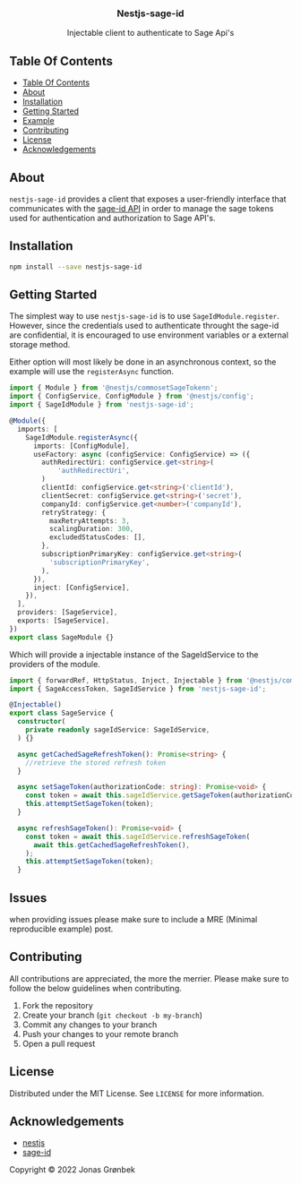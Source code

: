 <p align="center">
  <h3 align="center">
    Nestjs-sage-id
  </h3>

  <p align="center">
    Injectable client to authenticate to Sage Api's
  </p>
</p>

## Table Of Contents

- [Table Of Contents](#table-of-contents)
- [About](#about)
- [Installation](#installation)
- [Getting Started](#getting-started)
- [Example](#example)
- [Contributing](#contributing)
- [License](#license)
- [Acknowledgements](#acknowledgements)

## About

`nestjs-sage-id` provides a client that exposes a user-friendly interface that
communicates with the [sage-id API](https://gb-kb.sage.com/portal/app/portlets/results/viewsolution.jsp?solutionid=210226173239343) in order to manage the sage tokens used for
authentication and authorization to Sage API's.

## Installation

```bash
npm install --save nestjs-sage-id
```

## Getting Started

The simplest way to use `nestjs-sage-id` is to use `SageIdModule.register`.
However, since the credentials used to authenticate throught the sage-id are confidential,
it is encouraged to use environment variables or a external storage method.

Either option will most likely be done in an asynchronous context,
so the example will use the `registerAsync` function.

```typescript
import { Module } from '@nestjs/commosetSageTokenn';
import { ConfigService, ConfigModule } from '@nestjs/config';
import { SageIdModule } from 'nestjs-sage-id';

@Module({
  imports: [
    SageIdModule.registerAsync({
      imports: [ConfigModule],
      useFactory: async (configService: ConfigService) => ({
        authRedirectUri: configService.get<string>(
            'authRedirectUri',
        )
        clientId: configService.get<string>('clientId'),
        clientSecret: configService.get<string>('secret'),
        companyId: configService.get<number>('companyId'),
        retryStrategy: {
          maxRetryAttempts: 3,
          scalingDuration: 300,
          excludedStatusCodes: [],
        },
        subscriptionPrimaryKey: configService.get<string>(
          'subscriptionPrimaryKey',
        ),
      }),
      inject: [ConfigService],
    }),
  ],
  providers: [SageService],
  exports: [SageService],
})
export class SageModule {}
```

Which will provide a injectable instance of the SageIdService to the providers of the module.

```typescript
import { forwardRef, HttpStatus, Inject, Injectable } from '@nestjs/common';
import { SageAccessToken, SageIdService } from 'nestjs-sage-id';

@Injectable()
export class SageService {
  constructor(
    private readonly sageIdService: SageIdService,
  ) {}

  async getCachedSageRefreshToken(): Promise<string> {
    //retrieve the stored refresh token
  }

  async setSageToken(authorizationCode: string): Promise<void> {
    const token = await this.sageIdService.getSageToken(authorizationCode);
    this.attemptSetSageToken(token);
  }

  async refreshSageToken(): Promise<void> {
    const token = await this.sageIdService.refreshSageToken(
      await this.getCachedSageRefreshToken(),
    );
    this.attemptSetSageToken(token);
  }
```

## Issues

when providing issues please make sure to include a MRE (Minimal reproducible example) post.

## Contributing

All contributions are appreciated, the more the merrier. Please
make sure to follow the below guidelines when contributing.

1. Fork the repository
2. Create your branch (`git checkout -b my-branch`)
3. Commit any changes to your branch
4. Push your changes to your remote branch
5. Open a pull request

## License

Distributed under the MIT License. See `LICENSE` for more information.

## Acknowledgements

- [nestjs](https://nestjs.com)
- [sage-id](https://gb-kb.sage.com/portal/app/portlets/results/viewsolution.jsp?solutionid=210226173239343)

Copyright &copy; 2022 Jonas Grønbek
